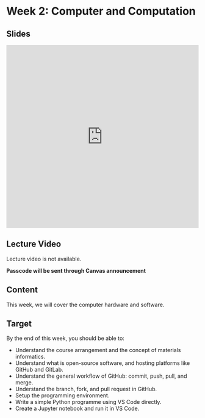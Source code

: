 # Week 2: Computer and Computation

## Slides
<iframe src="https://docs.google.com/presentation/d/e/2PACX-1vR2JdLzP4PgXJC7K2s7AN92dIcYEq2-I1bikd2QVpGOxfePajCKDc5jmP3I4wDweQxJpzmCMwbpNcMh/embed?start=false&loop=false&delayms=3000" frameborder="0" width="100%" height="480" allowfullscreen="true" mozallowfullscreen="true" webkitallowfullscreen="true"></iframe>

## Lecture Video
Lecture video is not available.

**Passcode will be sent through Canvas announcement**

## Content
This week, we will cover the computer hardware and software. 

## Target
By the end of this week, you should be able to:
- Understand the course arrangement and the concept of materials informatics.
- Understand what is open-source software, and hosting platforms like GitHub and GitLab.
- Understand the general workflow of GitHub: commit, push, pull, and merge.
- Understand the branch, fork, and pull request in GitHub.
- Setup the programming environment.
- Write a simple Python programme using VS Code directly.
- Create a Jupyter notebook and run it in VS Code.